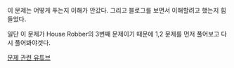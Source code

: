이 문제는 어떻게 푸는지 이해가 안갔다.
그리고 블로그를 보면서 이해할려고 했는지 힘들었다.

일단 이 문제가 House Robber의 3번째 문제이기 때문에 1,2 문제를 먼저 풀어보고 다시 풀어봐야겟다.

[문제 관련 유튜브](https://www.youtube.com/watch?v=nHR8ytpzz7c)
